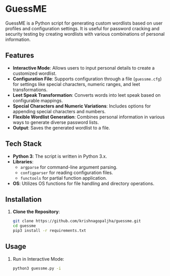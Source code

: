 # GuessME

GuessME is a Python script for generating custom wordlists based on user profiles and configuration settings. It is useful for password cracking and security testing by creating wordlists with various combinations of personal information.

## Features

- **Interactive Mode**: Allows users to input personal details to create a customized wordlist.
- **Configuration File**: Supports configuration through a file (`guessme.cfg`) for settings like special characters, numeric ranges, and leet transformations.
- **Leet Speak Transformation**: Converts words into leet speak based on configurable mappings.
- **Special Characters and Numeric Variations**: Includes options for appending special characters and numbers.
- **Flexible Wordlist Generation**: Combines personal information in various ways to generate diverse password lists.
- **Output**: Saves the generated wordlist to a file.

## Tech Stack

- **Python 3**: The script is written in Python 3.x.
- **Libraries**:
  - `argparse` for command-line argument parsing.
  - `configparser` for reading configuration files.
  - `functools` for partial function application.
- **OS**: Utilizes OS functions for file handling and directory operations.

## Installation

1. **Clone the Repository**:
   ```bash
   git clone https://github.com/krishnagopaljha/guessme.git
   cd guessme
   pip3 install -r requirements.txt
   ```
   
## Usage

1. Run in Interactive Mode:
   ``` bash
   python3 guessme.py -i
   ```
